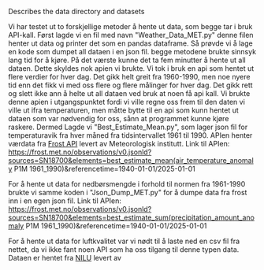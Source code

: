Describes the data directory and datasets

Vi har testet ut to forskjellige metoder å hente ut data, som begge tar i bruk API-kall. Først lagde vi en fil med navn "Weather_Data_MET.py" denne filen henter ut data og printer det som en pandas dataframe. Så prøvde vi å lage en kode som dumpet all dataen i en json fil. begge metodene brukte sinnsyk lang tid for å kjøre. På det værste kunne det ta fem minutter å hente ut all dataen. Dette skyldes nok apien vi brukte. Vi tok i bruk en api som hentet ut flere verdier for hver dag. Det gikk helt greit fra 1960-1990, men noe nyere tid enn det fikk vi med oss flere og flere målinger for hver dag. Det gikk rett og slett ikke ann å helte ut all dataen ved bruk at noen få api kall. 
Vi brukte denne apien i utgangspunktet fordi vi ville regne oss frem til den daten vi ville ut ifra temperaturen, men måtte bytte til en api som kunn hentet ut dataen som var nødvendig for oss, sånn at programmet kunne kjøre raskere. Dermed Lagde vi "Best_Estimate_Mean.py", som lager json fil for temperaturavik fra hver måned fra tidsintervallet 1961 til 1990.
APIen henter værdata fra [Frost API](https://frost.met.no/api.html#/) levert av Meteorologisk institutt.
Link til APIen:
https://frost.met.no/observations/v0.jsonld?sources=SN18700&elements=best_estimate_mean(air_temperature_anomaly P1M 1961_1990)&referencetime=1940-01-01/2025-01-01

For å hente ut data for nedbørsmengde i forhold til normen fra 1961-1990 brukte vi samme koden i "Json_Dump_MET.py" for å dumpe data fra frost inn i en egen json fil.
Link til APIen:
https://frost.met.no/observations/v0.jsonld?sources=SN18700&elements=best_estimate_sum(precipitation_amount_anomaly P1M 1961_1990)&referencetime=1940-01-01/2025-01-01

For å hente ut data for luftkvalitet var vi nødt til å laste ned en csv fil fra nettet, da vi ikke fant noen API som ha oss tilgang til denne typen data. Dataen er hentet fra [NILU](https://luftkvalitet.nilu.no/historikk) levert av
